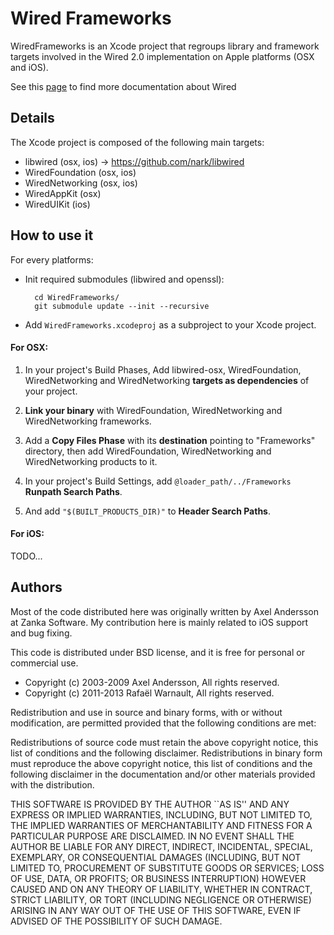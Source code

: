 # Wired Frameworks

WiredFrameworks is an Xcode project that regroups library and framework targets involved in the Wired 2.0 implementation on Apple platforms (OSX and iOS).

See this [page](http://www.read-write.fr/wired/wiki) to find more documentation about Wired

## Details

The Xcode project is composed of the following main targets:

- libwired (osx, ios) -> https://github.com/nark/libwired
- WiredFoundation (osx, ios)
- WiredNetworking (osx, ios)
- WiredAppKit (osx)
- WiredUIKit (ios)

## How to use it

For every platforms:
* Init required submodules (libwired and openssl):

		cd WiredFrameworks/
		git submodule update --init --recursive
				
* Add `WiredFrameworks.xcodeproj` as a subproject to your Xcode project.

#### For OSX:

1. In your project's Build Phases, Add libwired-osx, WiredFoundation, WiredNetworking and WiredNetworking **targets as dependencies** of your project.

2. **Link your binary** with WiredFoundation, WiredNetworking and WiredNetworking frameworks.

3. Add a **Copy Files Phase** with its **destination** pointing to "Frameworks" directory, then add WiredFoundation, WiredNetworking and WiredNetworking products to it.

4. In your project's Build Settings, add `@loader_path/../Frameworks` **Runpath Search Paths**.

5. And add `"$(BUILT_PRODUCTS_DIR)"` to **Header Search Paths**.

#### For iOS:

TODO...


## Authors

Most of the code distributed here was originally written by Axel Andersson at Zanka Software. My contribution here is mainly related to iOS support and bug fixing.

This code is distributed under BSD license, and it is free for personal or commercial use.
		
- Copyright (c) 2003-2009 Axel Andersson, All rights reserved.
- Copyright (c) 2011-2013 Rafaël Warnault, All rights reserved.
		
Redistribution and use in source and binary forms, with or without modification, are permitted provided that the following conditions are met:
		
Redistributions of source code must retain the above copyright notice, this list of conditions and the following disclaimer. Redistributions in binary form must reproduce the above copyright notice, this list of conditions and the following disclaimer in the documentation and/or other materials provided with the distribution.
		
THIS SOFTWARE IS PROVIDED BY THE AUTHOR ``AS IS'' AND ANY EXPRESS OR IMPLIED WARRANTIES, INCLUDING, BUT NOT LIMITED TO, THE IMPLIED WARRANTIES OF MERCHANTABILITY AND FITNESS FOR A PARTICULAR PURPOSE ARE DISCLAIMED. IN NO EVENT SHALL THE AUTHOR BE LIABLE FOR ANY DIRECT, INDIRECT, INCIDENTAL, SPECIAL, EXEMPLARY, OR CONSEQUENTIAL DAMAGES (INCLUDING, BUT NOT LIMITED TO, PROCUREMENT OF SUBSTITUTE GOODS OR SERVICES; LOSS OF USE, DATA, OR PROFITS; OR BUSINESS INTERRUPTION) HOWEVER CAUSED AND ON ANY THEORY OF LIABILITY, WHETHER IN CONTRACT, STRICT LIABILITY, OR TORT (INCLUDING NEGLIGENCE OR OTHERWISE) ARISING IN ANY WAY OUT OF THE USE OF THIS SOFTWARE, EVEN IF ADVISED OF THE POSSIBILITY OF SUCH DAMAGE.


